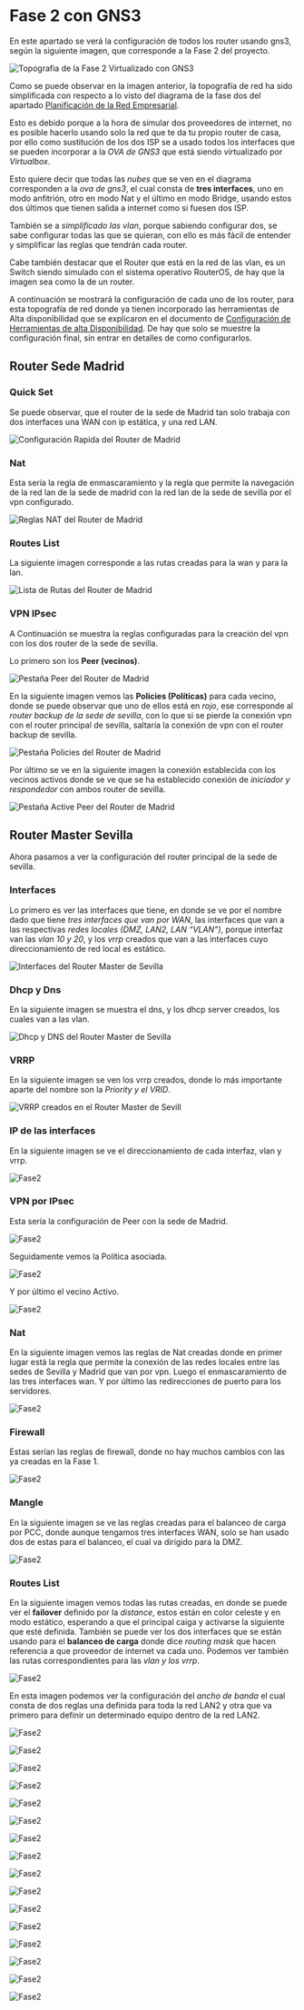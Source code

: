 # Fase 2 con GNS3

En este apartado se verá la configuración de todos los router usando gns3,  según la siguiente imagen, que corresponde a la Fase 2 del proyecto.

![Topografia de la Fase 2 Virtualizado con GNS3](ImagenesGNS3/GNSFase2/gns3fase2.PNG "Topografia de la Fase 2 Virtualizado con GNS3")

Como se puede observar en la imagen anterior, la topografía de red ha sido simplificada con respecto a lo visto del diagrama de la fase dos del apartado [Planificación de la Red Empresarial](https://github.com/FranciscoCadena/PI-Mikrotik/blob/master/Planificaci%C3%B3n_de_la_Red_de_una_empresa.md).

Esto es debido porque a la hora de simular dos proveedores de internet, no es posible hacerlo usando solo la red que te da tu propio router de casa, por ello como sustitución de los dos ISP se a usado todos los interfaces que se pueden incorporar a la _OVA de GNS3_ que está siendo virtualizado por _Virtualbox_.

Esto quiere decir que todas las _nubes_ que se ven en el diagrama corresponden a la _ova de gns3_, el cual consta de __tres interfaces__, uno en modo anfitrión, otro en modo Nat y el último en modo Bridge, usando estos dos últimos que tienen salida a internet como si fuesen dos ISP.

También se a _simplificado las vlan_, porque sabiendo configurar dos, se sabe configurar todas las que se quieran, con ello es más fácil de entender y simplificar las reglas que tendrán cada router.

Cabe también destacar que el Router que está en la red de las vlan, es un Switch siendo simulado con el sistema operativo RouterOS, de hay que la imagen sea como la de un router.
 
A continuación se mostrará la configuración de cada uno de los router, para esta topografía de red donde ya tienen incorporado las herramientas de Alta disponibilidad que se explicaron en el documento de [Configuración de Herramientas de alta Disponibilidad](https://github.com/FranciscoCadena/PI-Mikrotik/blob/master/Configuraci%C3%B3n_Herramientas_Alta_Disponibilida.md).
De hay que solo se muestre la configuración final, sin entrar en detalles de como configurarlos.

## Router Sede Madrid

### Quick Set

Se puede observar, que el router de la sede de Madrid tan solo trabaja con dos interfaces una WAN con ip estática, y una red LAN.

![Configuración Rapida del Router de Madrid](ImagenesGNS3/GNSFase2/gns3madridquickset.PNG "Configuración Rapida del Router de Madrid")

### Nat

Esta sería la regla de enmascaramiento y la regla que permite la navegación de la red lan de la sede de madrid con la red lan de la sede de sevilla por el vpn configurado.

![Reglas NAT del Router de Madrid](ImagenesGNS3/GNSFase2/gns3madridnat.PNG "Reglas NAT del Router de Madrid")

### Routes List

La siguiente imagen corresponde a las rutas creadas para la wan y para la lan.

![Lista de Rutas del Router de Madrid](ImagenesGNS3/GNSFase2/gns3madridroutes.PNG "Lista de Rutas del Router de Madrid")

### VPN IPsec

A Continuación se muestra la reglas configuradas para la creación del vpn con los dos router de la sede de sevilla.
 
Lo primero son los __Peer (vecinos)__.

![Pestaña Peer del Router de Madrid](ImagenesGNS3/GNSFase2/gns3madridpeers.PNG "Pestaña Peer del Router de Madrid")

En la siguiente imagen vemos las __Policies (Políticas)__ para cada vecino, donde se puede observar que uno de ellos está en _rojo_, ese corresponde al _router backup de la sede de sevilla_, con lo que si se pierde la conexión vpn con el router principal de sevilla, saltaría la conexión de vpn con el router backup de sevilla.

![Pestaña Policies del Router de Madrid](ImagenesGNS3/GNSFase2/gns3madridpolicies.PNG "Pestaña Policies del Router de Madrid")

Por último se ve en la siguiente imagen la conexión establecida con los vecinos activos donde se ve que se ha establecido conexión de _iniciador y respondedor_ con ambos router de sevilla.

![Pestaña Active Peer del Router de Madrid](ImagenesGNS3/GNSFase2/gns3madridactivepeer.PNG "Pestaña Active Peer del Router de Madrid")

## Router Master Sevilla

Ahora pasamos a ver la configuración del router principal de la sede de sevilla.

### Interfaces

Lo primero es ver las interfaces que tiene, en donde se ve por el nombre dado que tiene _tres interfaces que van por WAN_, las interfaces que van a las respectivas _redes locales (DMZ, LAN2, LAN “VLAN”)_, porque interfaz van las _vlan 10 y 20_,  y los _vrrp_ creados que van a las interfaces cuyo direccionamiento de red local es estático. 

![Interfaces del Router Master de Sevilla](ImagenesGNS3/GNSFase2/gns3masterinterface.PNG "Interfaces del Router Master de Sevilla")

### Dhcp y Dns

En la siguiente imagen se muestra el dns, y los dhcp server creados, los cuales van a las vlan.

![Dhcp y DNS del Router Master de Sevilla](ImagenesGNS3/GNSFase2/gns3masterdhcpdns.PNG "Dhcp y DNS del Router Master de Sevilla")

### VRRP

En la siguiente imagen se ven los vrrp creados, donde lo más importante aparte del nombre son la _Priority y el VRID_.

![VRRP creados en el Router Master de Sevill](ImagenesGNS3/GNSFase2/gns3mastervrrp.PNG "VRRP creados en el Router Master de Sevilla")

### IP de las interfaces

En la siguiente imagen se ve el direccionamiento de cada interfaz, vlan y vrrp.

![Fase2](ImagenesGNS3/GNSFase2/Fase2.PNG "")

### VPN por IPsec

Esta sería la configuración de Peer con la sede de Madrid.

![Fase2](ImagenesGNS3/GNSFase2/Fase2.PNG "")

Seguidamente vemos la Política asociada.

![Fase2](ImagenesGNS3/GNSFase2/Fase2.PNG "")

Y por último el vecino Activo.

![Fase2](ImagenesGNS3/GNSFase2/Fase2.PNG "")

### Nat

En la siguiente imagen vemos las reglas de Nat creadas donde en primer lugar está la regla que permite la conexión de las redes locales entre las sedes de Sevilla y Madrid que van por vpn.
Luego el enmascaramiento de las tres interfaces wan.
Y por último las redirecciones de puerto para los servidores.

![Fase2](ImagenesGNS3/GNSFase2/Fase2.PNG "")

### Firewall

Estas serían las reglas de firewall, donde no hay muchos cambios con las ya creadas en la Fase 1.

![Fase2](ImagenesGNS3/GNSFase2/Fase2.PNG "")

### Mangle

En la siguiente imagen se ve las reglas creadas para el balanceo de carga por PCC, donde aunque tengamos tres interfaces WAN, solo se han usado dos de estas para el balanceo, el cual va dirigido para la DMZ.

![Fase2](ImagenesGNS3/GNSFase2/Fase2.PNG "")

### Routes List

En la siguiente imagen vemos todas las rutas creadas, en donde se puede ver el __failover__ definido por la _distance_, estos están en color celeste y en modo estático, esperando a que el principal caiga y activarse la siguiente que esté definida.
También se puede ver los dos interfaces que se están usando para el __balanceo de carga__ donde dice _routing mask_ que hacen referencia a que proveedor de internet va cada uno.
Podemos ver también las rutas correspondientes para las _vlan y los vrrp_.

![Fase2](ImagenesGNS3/GNSFase2/Fase2.PNG "")

En esta imagen podemos ver la configuración del _ancho de banda_ el cual consta de dos reglas una definida para toda la red LAN2 y otra que va primero para definir un determinado equipo dentro de la red LAN2.

![Fase2](ImagenesGNS3/GNSFase2/Fase2.PNG "")

![Fase2](ImagenesGNS3/GNSFase2/Fase2.PNG "")

![Fase2](ImagenesGNS3/GNSFase2/Fase2.PNG "")

![Fase2](ImagenesGNS3/GNSFase2/Fase2.PNG "")

![Fase2](ImagenesGNS3/GNSFase2/Fase2.PNG "")

![Fase2](ImagenesGNS3/GNSFase2/Fase2.PNG "")

![Fase2](ImagenesGNS3/GNSFase2/Fase2.PNG "")

![Fase2](ImagenesGNS3/GNSFase2/Fase2.PNG "")

![Fase2](ImagenesGNS3/GNSFase2/Fase2.PNG "")

![Fase2](ImagenesGNS3/GNSFase2/Fase2.PNG "")

![Fase2](ImagenesGNS3/GNSFase2/Fase2.PNG "")

![Fase2](ImagenesGNS3/GNSFase2/Fase2.PNG "")

![Fase2](ImagenesGNS3/GNSFase2/Fase2.PNG "")

![Fase2](ImagenesGNS3/GNSFase2/Fase2.PNG "")

![Fase2](ImagenesGNS3/GNSFase2/Fase2.PNG "")

![Fase2](ImagenesGNS3/GNSFase2/Fase2.PNG "")























